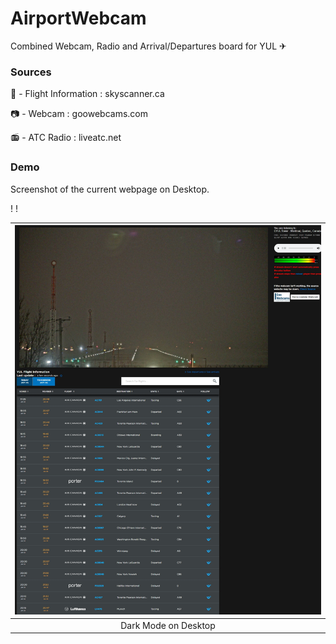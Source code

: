 # AirportWebcam
Combined Webcam, Radio and Arrival/Departures board for YUL ✈

### Sources
🛫 - Flight Information : skyscanner.ca

📷 - Webcam : goowebcams.com

📻 - ATC Radio : liveatc.net

### Demo

Screenshot of the current webpage on Desktop.

!
!

|![Dark](./doc/img/demo.png)|
|:-:|
|Dark Mode on Desktop|
